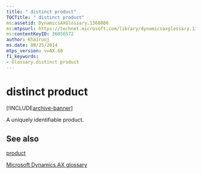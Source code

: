 ```yaml
---
title: " distinct product"
TOCTitle: " distinct product"
ms:assetid: DynamicsAXGlossary.1368006
ms:mtpsurl: https://technet.microsoft.com/library/dynamicsaxglossary.1368006(v=AX.60)
ms:contentKeyID: 36056572
author: Khairunj
ms.date: 08/25/2014
mtps_version: v=AX.60
f1_keywords:
- Glossary.distinct product
---
```


# distinct product


[!INCLUDE[archive-banner](includes/archive-banner.md)]

A uniquely identifiable product.

## See also

[product](product.md)

[Microsoft Dynamics AX glossary](glossary/microsoft-dynamics-ax-glossary.md)

  


